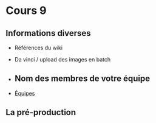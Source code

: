 # Cours 9


## Informations diverses
* Références du wiki
* Da vinci / upload des images en batch
  
* ## Nom des membres de votre équipe
* [Équipes](https://cmontmorency365.sharepoint.com/:w:/s/stockageFLPilote/EQWhjH34p-lOi1cI0aDS6IwBlW2lB9Qcr8WgNGpceS708A?e=m0ks3p)


## La pré-production 








